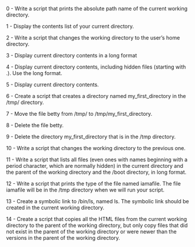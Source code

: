 0 - Write a script that prints the absolute path name of the current working directory.

1 - Display the contents list of your current directory.

2 - Write a script that changes the working directory to the user’s home directory.

3 - Display current directory contents in a long format

4 - Display current directory contents, including hidden files (starting with .). Use the long format.

5 - Display current directory contents.

6 - Create a script that creates a directory named my_first_directory in the /tmp/ directory.

7 - Move the file betty from /tmp/ to /tmp/my_first_directory.

8 - Delete the file betty.

9 - Delete the directory my_first_directory that is in the /tmp directory.

10 - Write a script that changes the working directory to the previous one.

11 - Write a script that lists all files (even ones with names beginning with a period character, which are normally hidden) in the current directory and the parent of the working directory and the /boot directory, in long format.

12 - Write a script that prints the type of the file named iamafile. The file iamafile will be in the /tmp directory when we will run your script.

13 - Create a symbolic link to /bin/ls, named ls. The symbolic link should be created in the current working directory.

14 - Create a script that copies all the HTML files from the current working directory to the parent of the working directory, but only copy files that did not exist in the parent of the working directory or were newer than the versions in the parent of the working directory.
